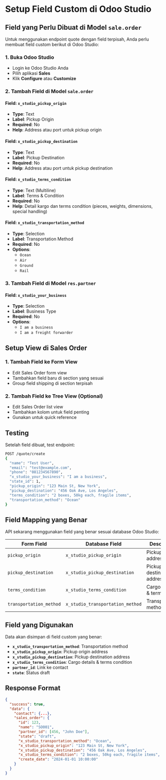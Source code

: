 # Setup Field Custom di Odoo Studio

## Field yang Perlu Dibuat di Model `sale.order`

Untuk menggunakan endpoint quote dengan field terpisah, Anda perlu membuat field custom berikut di Odoo Studio:

### 1. Buka Odoo Studio
- Login ke Odoo Studio Anda
- Pilih aplikasi **Sales**
- Klik **Configure** atau **Customize**

### 2. Tambah Field di Model `sale.order`

#### Field: `x_studio_pickup_origin`
- **Type**: Text
- **Label**: Pickup Origin
- **Required**: No
- **Help**: Address atau port untuk pickup origin

#### Field: `x_studio_pickup_destination`
- **Type**: Text  
- **Label**: Pickup Destination
- **Required**: No
- **Help**: Address atau port untuk pickup destination

#### Field: `x_studio_terms_condition`
- **Type**: Text (Multiline)
- **Label**: Terms & Condition
- **Required**: No
- **Help**: Detail kargo dan terms condition (pieces, weights, dimensions, special handling)

#### Field: `x_studio_transportation_method`
- **Type**: Selection
- **Label**: Transportation Method
- **Required**: No
- **Options**:
  - `Ocean`
  - `Air`
  - `Ground`
  - `Rail`

### 3. Tambah Field di Model `res.partner`

#### Field: `x_studio_your_business`
- **Type**: Selection
- **Label**: Business Type
- **Required**: No
- **Options**:
  - `I am a business`
  - `I am a freight forwarder`

## Setup View di Sales Order

### 1. Tambah Field ke Form View
- Edit Sales Order form view
- Tambahkan field baru di section yang sesuai
- Group field shipping di section terpisah

### 2. Tambah Field ke Tree View (Optional)
- Edit Sales Order list view
- Tambahkan kolom untuk field penting
- Gunakan untuk quick reference

## Testing

Setelah field dibuat, test endpoint:

```bash
POST /quote/create
{
  "name": "Test User",
  "email": "test@example.com",
  "phone": "081234567890",
  "x_studio_your_business": "I am a business",
  "state_id": 1,
  "pickup_origin": "123 Main St, New York",
  "pickup_destination": "456 Oak Ave, Los Angeles", 
  "terms_condition": "2 boxes, 50kg each, fragile items",
  "transportation_method": "Ocean"
}
```

## Field Mapping yang Benar

API sekarang menggunakan field yang benar sesuai database Odoo Studio:

| Form Field | Database Field | Description |
|------------|----------------|-------------|
| `pickup_origin` | `x_studio_pickup_origin` | Pickup origin address |
| `pickup_destination` | `x_studio_pickup_destination` | Pickup destination address |
| `terms_condition` | `x_studio_terms_condition` | Cargo details & terms |
| `transportation_method` | `x_studio_transportation_method` | Transportation method |

## Field yang Digunakan

Data akan disimpan di field custom yang benar:
- **`x_studio_transportation_method`**: Transportation method
- **`x_studio_pickup_origin`**: Pickup origin address
- **`x_studio_pickup_destination`**: Pickup destination address  
- **`x_studio_terms_condition`**: Cargo details & terms condition
- **`partner_id`**: Link ke contact
- **`state`**: Status draft

## Response Format

```json
{
  "success": true,
  "data": {
    "contact": {...},
    "sales_order": {
      "id": 123,
      "name": "SO001",
      "partner_id": [456, "John Doe"],
      "state": "draft",
      "x_studio_transportation_method": "Ocean",
      "x_studio_pickup_origin": "123 Main St, New York",
      "x_studio_pickup_destination": "456 Oak Ave, Los Angeles",
      "x_studio_terms_condition": "2 boxes, 50kg each, fragile items",
      "create_date": "2024-01-01 10:00:00"
    }
  }
}
```
